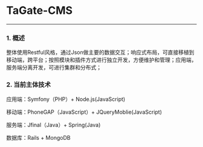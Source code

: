 <h1>TaGate-CMS</h1>
<hr/>
<h3>1. 概述</h3>
<p> 整体使用Restful风格，通过Json做主要的数据交互；响应式布局，可直接移植到移动端，跨平台；按照模块和插件方式进行独立开发，方便维护和管理；应用端，服务端分离开发，可进行集群和分布式；</p>
<h3>2. 当前主体技术</h3>
<p> 应用端：Symfony（PHP）+ Node.js(JavaScript)</p>
<p> 移动端：PhoneGAP（JavaScript）+ JQueryMoblie(JavaScript)</p>
<p> 服务端：Jfinal（Java）+ Spring(Java)</p>
<p> 数据库：Rails + MongoDB</p>


